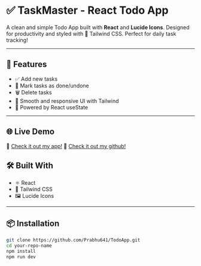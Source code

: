 # ✅ TaskMaster - React Todo App

A clean and simple Todo App built with **React** and **Lucide Icons**. Designed for productivity and styled with 💅 Tailwind CSS. Perfect for daily task tracking!

---

## 🚀 Features

- ✅ Add new tasks
- 🔄 Mark tasks as done/undone
- 🗑️ Delete tasks
- 🎨 Smooth and responsive UI with Tailwind
- 🧠 Powered by React useState

---
## 🌐 Live Demo

🔗 [Check it out my app!](https://todo-ro99tx44l-prabhu641s-projects.vercel.app/)
🔗 [Check it out my github!](https://github.com/Prabhu641/TodoApp/)



## 🛠️ Built With

- ⚛️ React
- 💨 Tailwind CSS
- 🖼️ Lucide Icons

---

## 📦 Installation

```bash
git clone https://github.com/Prabhu641/TodoApp.git
cd your-repo-name
npm install
npm run dev
